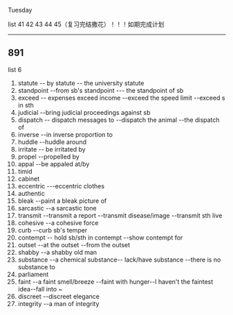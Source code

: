 Tuesday

list  41 42 43 44 45（复习完结撒花）！！！如期完成计划

***

## 891

list 6

1. statute -- by statute  -- the university statute
2. standpoint  --from sb's standpoint --- the standpoint of sb
3. exceed  -- expenses exceed income  --exceed the speed limit --exceed s in sth
4. judicial  --bring judicial proceedings against sb
5. dispatch -- dispatch messages to --dispatch the animal --the dispatch of
6. inverse  --in inverse proportion to
7. huddle --huddle around
8. irritate  -- be irritated by
9. propel --propelled by
10. appal  --be appaled at/by
11. timid 
12. cabinet
13. eccentric   ---eccentric clothes
14.  authentic
15. bleak  --paint a bleak picture of
16. sarcastic  --a sarcastic tone
17. transmit --transmit a report  --transmit disease/image --transmit sth live
18. cohesive --a cohesive force
19. curb  --curb sb's temper
20. contempt -- hold sb/sth in contempt  --show contempt for
21. outset  --at the outset  --from the outset
22. shabby --a shabby old man
23. substance --a chemical substance-- lack/have substance --there is no substance to
24. parliament
25. faint --a faint smell/breeze --faint with hunger--I haven't the faintest idea--fall into ~
26. discreet --discreet elegance
27. integrity  --a man of integrity

